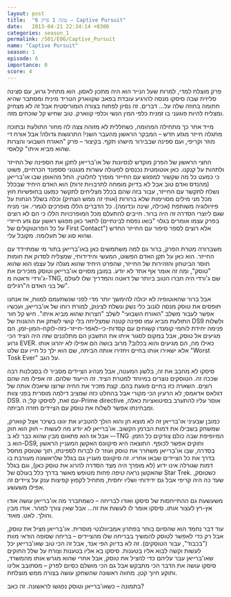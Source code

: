 ```yaml
---
layout: post
title:  "עונה 1 פרק 6 – Captive Pursuit"
date:   2013-04-21 22:34:14 +0300
categories: season_1
permalink: /S01/E06/Captive_Pursuit
name: "Captive Pursuit"
season: 1
episode: 6
importance: 0
score: 4
---
```


פרק מוצלח למדי, למרות שעל הנייר הוא היה מתכון לאסון. הוא מתחיל גרוע, עם סצינה סליזית שבה סיסקו מנסה להרגיע עובדת בפאב שקווארק הטריד מינית ומסתבר שהיא חתומה בחוזה שלה על... דברים. זה נסיון לפתוח בצורה הומוריסטית אבל זה לא מצחיק ומצליח להיות פוגעני בו זמנית כלפי המין הנשי וכלפי קווארק. טוב שחיש קל שוכחים מזה.

מייד אחר כך מתחילה המהומה, כשחללית לא מזוהה צצה לה מחור התולעת ובתוכה מתגלה חייזר מגזע חדש – המבקר הראשון מהעבר השני! התרגשות גדולה! אבל אורח די מוזר וקריפי, ועם ספינה שבבירור מישהו תקף. בקיצור – פרק "האורח השבועי והצרות שהוא מביא איתו" קלאסי.

החצי הראשון של הפרק מוקדש לנסיונות של או'ברייאן לתקן את הספינה של החייזר ולתהות על קנקנו. כאן אוטומטית נכנסים לפעולה עשרות מנגנוני סספונד הכרחיים, פשוט כי כמעט כל מה שקשור למפגש עם החייזר מופרך לחלוטין. החל מהאופן שבו או'ברייאן (מהנדס ואדם טוב אבל לא בדיוק מומחה לתרבויות זרות) הוא האדם היחיד שבכלל נשלח לתקשר עם החייזר, עבור בזה שהם בכלל מצליחים לתקשר כמעט בחופשיות חוץ מכל מני מילים מסויימות שלא ברורות (אותי זה ממש הצחיק) וכלה בשלל הנחות על פיזיולוגיה משותפת (אכילה, שינה וכדומה). כל הדברים הללו מופרכים לגמרי. אני מניח שגם ליוצרי הסדרה זה היה ברור. חייבים להתעלם מכל המופרכויות הללו כי הם לא רוצים לתאר כאן מפגש ראשון עם גזע חייזרי (בפרק עצמו אומרים בגלוי "בואו נפסח לבינתיים על כל הפרוטוקולים של First Contact") אלא רוצים לספר סיפור עם החייזר החדש שהוא סוג של תעלומה. מקובל עלי.

משברורה מטרת הפרק, ברור גם למה משתמשים כאן באו'ברייאן בתור מי שמתיידד עם החייזר. הוא כאן על תקן האדם הפשוט, המעשי והידידותי, שמצליח לסדוק את חומות חוסר הביטחון והזהירות של החייזר, שהפרט היחיד שהוא מגלה על עצמו הוא שהוא "טוסק", ומה זה אומר אף אחד לא יודע. במובן מסויים או'ברייאן וטוסק מזכירים את ג'ורדי ודאטה מ-TNG, שם ג'ורדי היה חברו הטוב ביותר של דאטה והמדריך שלו לעולם של בני האדם ה"רגילים".

אבל ברור שהאוטופיה לא יכולה להימשך יותר מדי לפני שנשתעמם למוות, אז אנחנו תופסים את טוסק מנסה לגנוב כלי נשק ונשלח לצינוק, למורת רוחו של או'ברייאן, ועכשיו אפשר לעבור משלב "האורח השבועי" לשלב "הצרות שהוא מביא איתו". חיש קל חור התולעת מביא עמו ספינה קטנה שמצליחה בלי קושי לשתק את ההגנות של DS9 ולשלוח פנימה יחידת לוחמי קומנדו קשוחים עם קסדות-כי-לאפר-חייזר-כזה-לוקח-המון-זמן. הם מגיעים אל טוסק, אבל במקום לסגור איתו את החשבון הם מתלוננים שזה היה הציד הכי גרוע EVER. כאילו מה, הם מגיעים והוא בכלוב? מרוב בושה הם אפילו לא יהרגו אותו אלא ישאירו אותו בחיים ויחזירו אותה הביתה, שם הוא ילך כל חייו עם שלט "Worst Tosk Ever" על הגב.

סיסקו לא מחבב את זה, בלשון המעטה, אבל מנהיג הציידים מסביר לו בסבלנות רבה שככה זה. הטוסקים נוצרים במיוחד למטרת הציד. זה הייעוד שלהם. זה אפילו מה שהם רוצים. השארה כזו בחיים פוגעת בהם. קצת מזכיר את החיה שרוצו שיאכלו אותה של דגלאס אדאמס; לא הרעיון הכי מקורי אבל בהחלט כזה שמציב דילמה מוסרית בפני צוות DS9. עם זאת, לסיסקו קל; ה-Prime directive אוסר עליו להתערב בסיטואציות כאלה, ומבחינתו אפשר לשלוח את טוסק עם הציידים חזרה הביתה.

כמובן שבעיני או'ברייאן זה לא מוצא חן והוא הולך להטביע את יגונו בשיכר אצל קווארק, שמשחק בשבילו את דמות הברמן הקשוב. או'ברייאן לא יודע מה לעשות – חוק הוא חוק – אבל אז הוא פתאום מבין שהוא כבר לא ב-TNG המיופיפת שבה כולם צודקים כל הזמן. הוא ב-DS9, וחוקים אפשר לכופף. התוצאה היא סיקוונס האקשן המעניין הראשון בסדרה, שבו או'ברייאן משחרר את טוסק ועוזר לו לברוח לספינתו, תוך שטוסק מחסל בדרך את כל הציידים שבאו אחריו. זה סיקוונס מעניין גם בגלל שלראשונה מעורבת בו דמות שגורלה אינו ידוע (לא מופרך היה מצד הסדרה להרוג את טוסק כאן), וגם בגלל שהאקשן נראה *טיפה* פחות מטופש מאשר בדרך כלל בעולם של Star Trek. כשטוסק, שעד כה היה קריפי אבל גם ידידותי ושליו יחסית, מתחיל לקפוץ קפיצות ענק על ציידים זה אפילו משעשע.

משעשעת גם ההתייחסות של סיסקו ואודו לבריחה – כשמתברר מה או'ברייאן עושה אודו אץ-רץ לעצור אותו. סיסקו אומר לו לעשות את זה... אבל שאין צורך למהר. אודו מבין והולך. לאט. מאוד.

עוד דבר נחמד הוא שהסיום בוחר בפתרון אמביוולנטי מוסרית. או'ברייאן מציל את טוסק, אבל רק כדי לאפשר לטוסק להמשיך בבריחה שלו מהציידים – בריחה שסופה הודאי מוות ("בכבוד", עבור הטוסקים). זה לא בדיוק הפי אנד, אבל זה הכי טוב שאו'ברייאן יכל לעשות וקשה לבוא אליו בטענות. סיסקו בא אליו בטענות וצורח על שלל החוקים שאו'ברייאן עבר עליהם כדי להציל את טוסק, אבל אחרי שהוא מגרש אותו מהמשרד, סיסקו עושה את הדבר הכי מתבקש אבל גם הכי מושלם כסיום לפרק – מסתובב אלינו ותוקע חיוך קטן. מחווה ראשונה שהשחקן עושה בצורה ממש מוצלחת.

בתמונה – כשאו'ברייאן וטוסק נפגשו לראשונה. זה כאב?